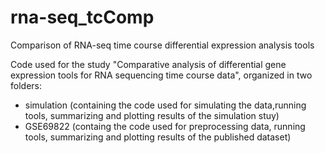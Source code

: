 # rna-seq_tcComp
Comparison of RNA-seq time course differential expression analysis tools

Code used for the study "Comparative analysis of differential gene expression tools for RNA sequencing time course data", organized
in two folders:
- simulation (containing the code used for simulating the data,running tools, summarizing and plotting results of the simulation stuy)
- GSE69822 (containg the code used for preprocessing data, running tools, summarizing and plotting results of the published dataset)
